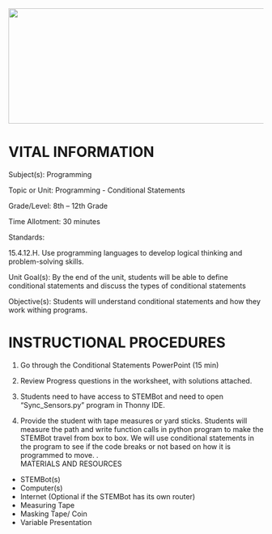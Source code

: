  <img src=https://raw.githubusercontent.com/BotDevLLC/BotDevCurriculum/master/Pictures/Botdev.png height="228" width="980">      
       

# VITAL INFORMATION

Subject(s):          Programming	 

Topic or Unit:     Programming - Conditional Statements

Grade/Level:       8th – 12th Grade

Time Allotment:	 30 minutes

Standards:        

15.4.12.H. Use programming languages to develop logical thinking and problem-solving skills.


Unit Goal(s):      By the end of the unit, students will be able to define conditional statements and discuss the types of conditional statements

Objective(s):      Students will understand conditional statements and how they work withing programs.


# INSTRUCTIONAL PROCEDURES

1.	Go through the Conditional Statements PowerPoint (15 min) 

2.	Review Progress questions in the worksheet, with solutions attached.  

3.	Students need to have access to STEMBot and need to open “Sync_Sensors.py” program in Thonny IDE. 

4.	Provide the student with tape measures or yard sticks.  Students will measure the path and write function calls in python program to make the STEMBot travel from box to box. We will use conditional statements in the program to see if the code breaks or not based on how it is programmed to move.
.  
MATERIALS AND RESOURCES

* STEMBot(s)
* Computer(s)
* Internet (Optional if the STEMBot has its own router)
* Measuring Tape
* Masking Tape/ Coin
* Variable Presentation


